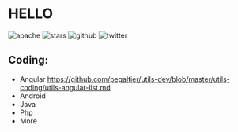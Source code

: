 # HELLO

![apache](https://badgen.now.sh/badge/license/Apache-2.0/blue)
![stars](https://badgen.now.sh/badge/stars/★★★★★)
![github](https://badgen.now.sh/badge/github/stars/pegaltier/utils-dev)
![twitter](https://badgen.now.sh/badge/twitter/follow/pegaltier)


## Coding:

- Angular https://github.com/pegaltier/utils-dev/blob/master/utils-coding/utils-angular-list.md
- Android 
- Java
- Php
- More 
